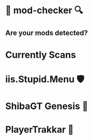 # 🔎 mod-checker 🔍
## Are your mods detected?

# Currently Scans
# iis.Stupid.Menu 🛡️
# ShibaGT Genesis 💸
# PlayerTrakkar 👮

